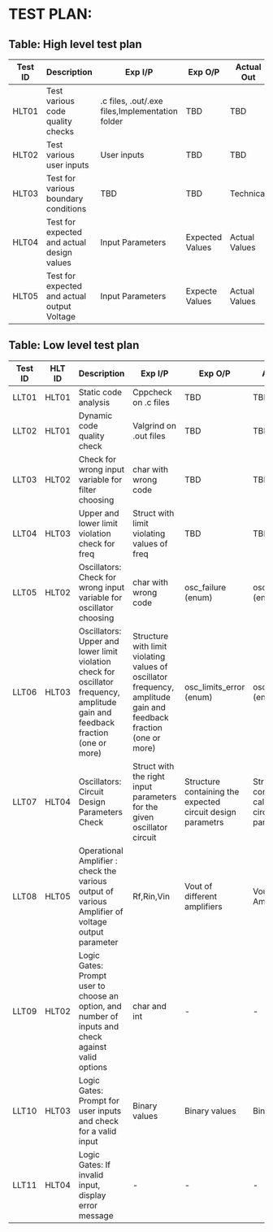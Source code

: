 # TEST PLAN:

## Table: High level test plan

| **Test ID** | **Description**                                              | **Exp I/P** | **Exp O/P** | **Actual Out** |**Type Of Test**  |    
|-------------|--------------------------------------------------------------|------------|-------------|----------------|------------------|
|HLT01     | Test various code quality checks | .c files, .out/.exe files,Implementation folder | TBD | TBD | Technical |
|HLT02     | Test various user inputs | User inputs | TBD | TBD | Scenario/Technical|
|HLT03     | Test for various boundary conditions | TBD | TBD | Technical |
|HLT04     | Test for expected and actual design values | Input Parameters | Expected Values | Actual Values | Technical |
|HLT05     | Test  for expected and actual output Voltage| Input Parameters| Expecte Values | Actual Values |  Technical|
## Table: Low level test plan

| **Test ID** | **HLT ID** | **Description**                                              | **Exp I/P** | **Exp O/P** | **Actual Out** |**Type Of Test**  |    
|-------------|-----|--------------------------------------------------------------|------------|-------------|----------------|------------------|
| LLT01  | HLT01 | Static code analysis | Cppcheck on .c files | TBD | TBD | Technical |
| LLT02  | HLT01 | Dynamic code quality check | Valgrind on .out files | TBD | TBD | Technical |
| LLT03  | HLT02 | Check for wrong input variable for filter choosing | char with wrong code | TBD | TBD | Scenario/Technical |
| LLT04  | HLT03 | Upper and lower limit violation check for freq | Struct with limit violating values of freq | TBD | TBD | Scenario/Technical |
| LLT05  | HLT02 | Oscillators: Check for wrong input variable for oscillator choosing  | char with wrong code | osc_failure (enum) | osc_failure (enum) | Scenario/Technical |
| LLT06  | HLT03 | Oscillators: Upper and lower limit violation check for oscillator frequency, amplitude gain and feedback fraction (one or more) | Structure with limit violating values of oscillator frequency, amplitude gain and feedback fraction (one or more) | osc_limits_error (enum) | osc_limits_error (enum) | Scenario/Technical |
| LLT07  | HLT04 | Oscillators: Circuit Design Parameters Check | Struct with the right input parameters for the given oscillator circuit | Structure containing the expected circuit design parametrs  | Structure containing the calculated circuit design parameters | Technical |
|LLT08   |  HLT05 | Operational Amplifier : check the various output of various Amplifier of voltage output parameter| Rf,Rin,Vin|Vout of different amplifiers|Vout of differnt Amplifier |Technical|
| LLT09 | HLT02 | Logic Gates: Prompt user to choose an option, and number of inputs and check against valid options | char and int | - | - | Scenario based |
| LLT10 | HLT03 | Logic Gates: Prompt for user inputs and check for a valid input | Binary values | Binary values | Binary Values | Scenario based/Technical |
| LLT11 | HLT04 | Logic Gates: If invalid input, display error message | - | - | - | Scenario based/Technical |


